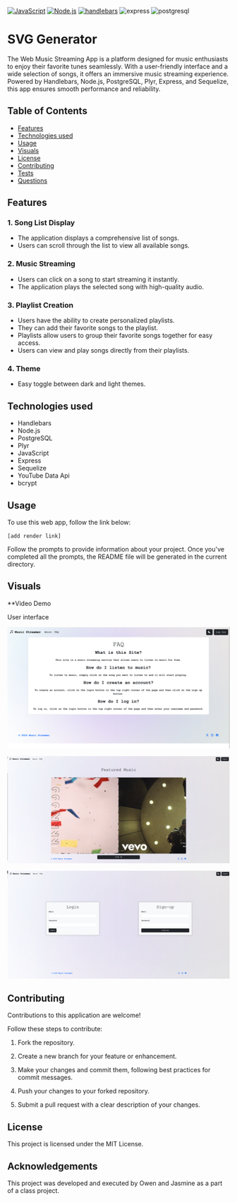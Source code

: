  

[![JavaScript](https://img.shields.io/badge/-JavaScript-yellow)](https://www.javascript.com/)
[![Node.js](https://img.shields.io/badge/-Node.js-green)](https://nodejs.org/)
[![handlebars](https://img.shields.io/badge/-handlebars-red)](https://handlebarsjs.com/)
![express](https://img.shields.io/badge/Express.js-purple)
![postgresql](https://img.shields.io/badge/Postgresql-blue)

# SVG Generator

The Web Music Streaming App is a platform designed for music enthusiasts to enjoy their favorite tunes seamlessly. With a user-friendly interface and a wide selection of songs, it offers an immersive music streaming experience. Powered by Handlebars, Node.js, PostgreSQL, Plyr, Express, and Sequelize, this app ensures smooth performance and reliability.


## Table of Contents
- [Features](#features)
- [Technologies used](#technologies)
- [Usage](#usage)
- [Visuals](#visuals)
- [License](#license)
- [Contributing](#contributing)
- [Tests](#tests)
- [Questions](#questions)



## Features

### 1. Song List Display
- The application displays a comprehensive list of songs.
- Users can scroll through the list to view all available songs.

### 2. Music Streaming
- Users can click on a song to start streaming it instantly.
- The application plays the selected song with high-quality audio.

### 3. Playlist Creation
- Users have the ability to create personalized playlists.
- They can add their favorite songs to the playlist.
- Playlists allow users to group their favorite songs together for easy access.
- Users can view and play songs directly from their playlists.

### 4. Theme
- Easy toggle between dark and light themes.

## Technologies used


- Handlebars
- Node.js
- PostgreSQL
- Plyr
- JavaScript
- Express
- Sequelize
- YouTube Data Api
- bcrypt

## Usage


To use this web app, follow the link below:


    [add render link]

Follow the prompts to provide information about your project. Once you've completed all the prompts, the README file will be generated in the current directory.

## Visuals

**Video Demo



User interface

![alt text](image.png)


![alt text](image-1.png)

![alt text](image-2.png)


## Contributing


Contributions to this application are welcome! 

Follow these steps to contribute:

1. Fork the repository.

2. Create a new branch for your feature or enhancement.
3. Make your changes and commit them, following best practices for commit messages.
4. Push your changes to your forked repository.
5. Submit a pull request with a clear description of your changes.




## License

This project is licensed under the MIT License.

## Acknowledgements


This project was developed and executed by Owen and Jasmine as a part of a class project.
